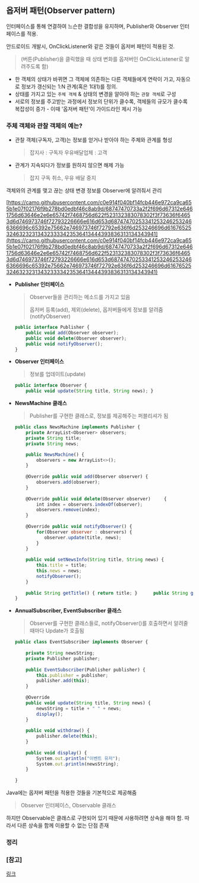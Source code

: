 ## **옵저버 패턴(Observer pattern)**

인터페이스를 통해 연결하여 느슨한 결합성을 유지하며, Publisher와 Observer 인터페이스를 적용.

안드로이드 개발시, OnClickListener와 같은 것들이 옵저버 패턴이 적용된 것. 

> (버튼(Publisher)을 클릭했을 때 상태 변화를 옵저버인 OnClickListener로 알려주도록 함)
> 
- 한 객체의 상태가 바뀌면 그 객체에 의존하는 다른 객체들에게 연락이 가고, 자동으로 정보가 갱신되는 1:N 관계(혹은 1대1)를 정의.
- 상태를 가지고 있는 `주체 객체` & 상태의 변경을 알아야 하는 `관찰 객체`로 구성
- 서로의 정보를 주고받는 과정에서 정보의 단위가 클수록, 객체들의 규모가 클수록 복잡성이 증가 - 이때 '옵저버 패턴'이 가이드라인 제시 가능

### **주체 객체와 관찰 객체의 예는?**

- 관찰 객체(구독자, 고객)는 정보를 얻거나 받아야 하는 주체와 관계를 형성
    
    > 잡지사 : 구독자
    우유배달업체 : 고객
    > 
- 관계가 지속되다가 정보를 원하지 않으면 해제 가능
    
    > 잡지 구독 취소, 우유 배달 중지
    > 

객체와의 관계를 맺고 끊는 상태 변경 정보를 Observer에 알려줘서 관리

[https://camo.githubusercontent.com/c0e914f040bf14fcb446e972ca9ca655b1e07f02176f9b278bd0edbf46c8ab9d/68747470733a2f2f696d67312e6461756d63646e2e6e65742f7468756d622f523132383078302f3f73636f64653d6d746973746f72793226666e616d653d687474702533412532462532466366696c65392e75662e746973746f72792e636f6d253246696d61676525324632323134323333423536413444393836313134343941](https://camo.githubusercontent.com/c0e914f040bf14fcb446e972ca9ca655b1e07f02176f9b278bd0edbf46c8ab9d/68747470733a2f2f696d67312e6461756d63646e2e6e65742f7468756d622f523132383078302f3f73636f64653d6d746973746f72793226666e616d653d687474702533412532462532466366696c65392e75662e746973746f72792e636f6d253246696d61676525324632323134323333423536413444393836313134343941)

- **Publisher 인터페이스**
    
    > Observer들을 관리하는 메소드를 가지고 있음
    > 
    > 
    > 옵저버 등록(add), 제외(delete), 옵저버들에게 정보를 알려줌(notifyObserver)
    > 
    
    ```jsx
    public interface Publisher { 
        public void add(Observer observer); 
        public void delete(Observer observer); 
        public void notifyObserver(); 
    }
    ```
    
- **Observer 인터페이스**
    
    > 정보를 업데이트(update)
    > 
    
    ```jsx
    public interface Observer { 
        public void update(String title, String news); }
    ```
    
- **NewsMachine 클래스**
    
    > Publisher를 구현한 클래스로, 정보를 제공해주는 퍼블리셔가 됨
    > 
    
    ```jsx
    public class NewsMachine implements Publisher {
        private ArrayList<Observer> observers; 
        private String title; 
        private String news; 
    
        public NewsMachine() {
            observers = new ArrayList<>(); 
        }
        
        @Override public void add(Observer observer) {
            observers.add(observer);
        }
        
        @Override public void delete(Observer observer) 	{ 
            int index = observers.indexOf(observer);
            observers.remove(index); 
        }
        
        @Override public void notifyObserver() {
            for(Observer observer : observers) {
               observer.update(title, news); 
            }
        } 
        
        public void setNewsInfo(String title, String news) { 
            this.title = title; 
            this.news = news; 
            notifyObserver(); 
        } 
        
        public String getTitle() { return title; } 		public String getNews() { return news; }
    }
    ```
    
- **AnnualSubscriber, EventSubscriber 클래스**
    
    > Observer를 구현한 클래스들로, notifyObserver()를 호출하면서 알려줄 때마다 Update가 호출됨
    > 
    
    ```jsx
    public class EventSubscriber implements Observer {
        
        private String newsString;
        private Publisher publisher;
        
        public EventSubscriber(Publisher publisher) {
            this.publisher = publisher;
            publisher.add(this);
        }
        
        @Override
        public void update(String title, String news) {
            newsString = title + " " + news;
            display();
        }
        
        public void withdraw() {
            publisher.delete(this);
        }
        
        public void display() {
            System.out.println("이벤트 유저");
            System.out.println(newsString);
        }
        
    }
    ```
    

Java에는 옵저버 패턴을 적용한 것들을 기본적으로 제공해줌

> Observer 인터페이스, Observable 클래스
> 

하지만 Observable은 클래스로 구현되어 있기 때문에 사용하려면 상속을 해야 함. 따라서 다른 상속을 함께 이용할 수 없는 단점 존재

### **정리**

### **[참고]**

[링크](https://flowarc.tistory.com/entry/%EB%94%94%EC%9E%90%EC%9D%B8-%ED%8C%A8%ED%84%B4-%EC%98%B5%EC%A0%80%EB%B2%84-%ED%8C%A8%ED%84%B4Observer-Pattern)
